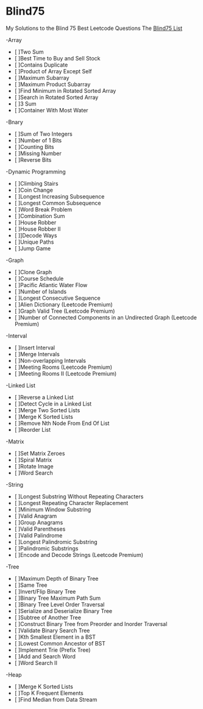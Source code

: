 # Blind75
My Solutions to the Blind 75 Best Leetcode Questions
The [Blind75 List](https://leetcode.com/discuss/general-discussion/460599/blind-75-leetcode-questions)

-Array
- [ ]Two Sum
- [ ]Best Time to Buy and Sell Stock
- [ ]Contains Duplicate
- [ ]Product of Array Except Self
- [ ]Maximum Subarray
- [ ]Maximum Product Subarray
- [ ]Find Minimum in Rotated Sorted Array
- [ ]Search in Rotated Sorted Array
- [ ]3 Sum
- [ ]Container With Most Water
  
-Bnary
- [ ]Sum of Two Integers
- [ ]Number of 1 Bits
- [ ]Counting Bits
- [ ]Missing Number
- [ ]Reverse Bits
  
-Dynamic Programming
- [ ]Climbing Stairs
- [ ]Coin Change
- [ ]Longest Increasing Subsequence
- [ ]Longest Common Subsequence
- [ ]Word Break Problem
- [ ]Combination Sum
- [ ]House Robber
- [ ]House Robber II
- [ ]]Decode Ways
- [ ]Unique Paths
- [ ]Jump Game
  
-Graph
- [ ]Clone Graph
- [ ]Course Schedule
- [ ]Pacific Atlantic Water Flow
- [ ]Number of Islands
- [ ]Longest Consecutive Sequence
- [ ]Alien Dictionary (Leetcode Premium)
- [ ]Graph Valid Tree (Leetcode Premium)
- [ ]Number of Connected Components in an Undirected Graph (Leetcode Premium)
  
-Interval
- [ ]Insert Interval
- [ ]Merge Intervals
- [ ]Non-overlapping Intervals
- [ ]Meeting Rooms (Leetcode Premium)
- [ ]Meeting Rooms II (Leetcode Premium)
  
-Linked List
- [ ]Reverse a Linked List
- [ ]Detect Cycle in a Linked List
- [ ]Merge Two Sorted Lists
- [ ]Merge K Sorted Lists
- [ ]Remove Nth Node From End Of List
- [ ]Reorder List
  
-Matrix
- [ ]Set Matrix Zeroes
- [ ]Spiral Matrix
- [ ]Rotate Image
- [ ]Word Search
  
-String
- [ ]Longest Substring Without Repeating Characters
- [ ]Longest Repeating Character Replacement
- [ ]Minimum Window Substring
- [ ]Valid Anagram
- [ ]Group Anagrams
- [ ]Valid Parentheses
- [ ]Valid Palindrome
- [ ]Longest Palindromic Substring
- [ ]Palindromic Substrings
- [ ]Encode and Decode Strings (Leetcode Premium)
  
-Tree
- [ ]Maximum Depth of Binary Tree
- [ ]Same Tree
- [ ]Invert/Flip Binary Tree
- [ ]Binary Tree Maximum Path Sum
- [ ]Binary Tree Level Order Traversal
- [ ]Serialize and Deserialize Binary Tree
- [ ]Subtree of Another Tree
- [ ]Construct Binary Tree from Preorder and Inorder Traversal
- [ ]Validate Binary Search Tree
- [ ]Kth Smallest Element in a BST
- [ ]Lowest Common Ancestor of BST
- [ ]Implement Trie (Prefix Tree)
- [ ]Add and Search Word
- [ ]Word Search II
  
-Heap
- [ ]Merge K Sorted Lists
- [ ]Top K Frequent Elements
- [ ]Find Median from Data Stream
